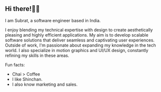 ## Hi there!👋🏻

I am Subrat, a software engineer based in India.

I enjoy blending my technical expertise with design to create aesthetically pleasing and highly efficient applications. My aim is to develop scalable software solutions that deliver seamless and captivating user experiences.
Outside of work, I'm passionate about expanding my knowledge in the tech world. I also specialize in motion graphics and UI/UX design, constantly refining my skills in these areas. 

Fun facts:
- Chai > Coffee
- I like Shinchan.
- I also know marketing and sales.


<!--
**samalsubrat/samalsubrat** is a ✨ _special_ ✨ repository because its `README.md` (this file) appears on your GitHub profile.

Here are some ideas to get you started:

- 🔭 I’m currently working on ...
- 🌱 I’m currently learning ...
- 👯 I’m looking to collaborate on ...
- 🤔 I’m looking for help with ...
- 💬 Ask me about ...
- 📫 How to reach me: ...
- 😄 Pronouns: ...
- ⚡ Fun fact: ...
-->
